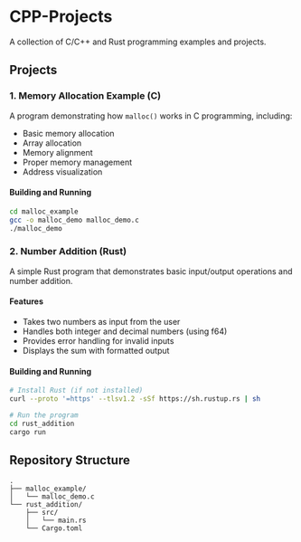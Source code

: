 # CPP-Projects

A collection of C/C++ and Rust programming examples and projects.

## Projects

### 1. Memory Allocation Example (C)

A program demonstrating how `malloc()` works in C programming, including:
- Basic memory allocation
- Array allocation
- Memory alignment
- Proper memory management
- Address visualization

#### Building and Running
```bash
cd malloc_example
gcc -o malloc_demo malloc_demo.c
./malloc_demo
```

### 2. Number Addition (Rust)

A simple Rust program that demonstrates basic input/output operations and number addition.

#### Features
- Takes two numbers as input from the user
- Handles both integer and decimal numbers (using f64)
- Provides error handling for invalid inputs
- Displays the sum with formatted output

#### Building and Running
```bash
# Install Rust (if not installed)
curl --proto '=https' --tlsv1.2 -sSf https://sh.rustup.rs | sh

# Run the program
cd rust_addition
cargo run
```

## Repository Structure
```
.
├── malloc_example/
│   └── malloc_demo.c
└── rust_addition/
    ├── src/
    │   └── main.rs
    └── Cargo.toml
```
